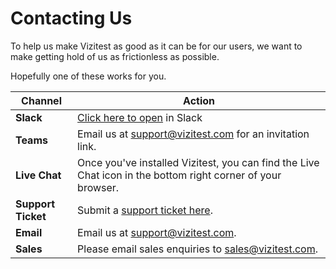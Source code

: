 # Contacting Us

To help us make Vizitest as good as it can be for our users, we want to make getting hold of us as frictionless as possible. 

Hopefully one of these works for you.

| **Channel**       | **Action**                                                                                                      |
|---------------|-------------------------------------------------------------------------------------------------------------|
| **Slack**         | [Click here to open](https://vizitest.slack.com) in Slack                                                   |
| **Teams**         | Email us at [support@vizitest.com](mailto:support@vizitest.com) for an invitation link.                     |
| **Live Chat**     | Once you've installed Vizitest, you can find the Live Chat icon in the bottom right corner of your browser. |
| **Support Ticket** | Submit a [support ticket here](https://vizitest.com/support).                                               |      
| **Email**         | Email us at [support@vizitest.com](mailto:support@vizitest.com?subject=Vizitest+support+inquiry).           |  
| **Sales**    | Please email sales enquiries to [sales@vizitest.com](mailto:sales@vizitest.com).                            |  

